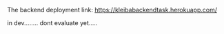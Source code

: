 The backend deployment link: https://kleibabackendtask.herokuapp.com/

in dev........
dont evaluate yet.....
